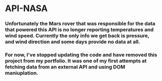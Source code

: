 # API-NASA

### Unfortunately the Mars rover that was responsible for the data that powered this API is no longer reporting temperatures and wind speed. Currently the only info we get back is pressure, and wind direction and some days provide no data at all. 

### For now, I've stopped updating the code and have removed this project from my portfolio. It was one of my first attempts at fetching data from an external API and using DOM maniuplation. 
